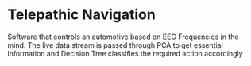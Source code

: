 # Telepathic Navigation
 Software that controls an automotive based on EEG Frequencies in the mind. The live data stream is passed through PCA to get essential information and Decision Tree classifies the required action accordingly
